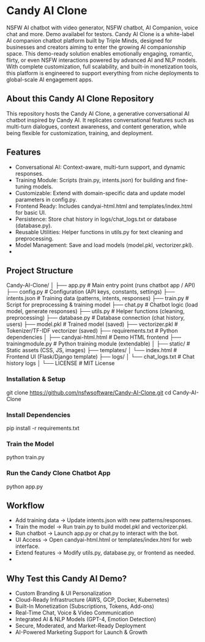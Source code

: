 # Candy AI Clone
NSFW AI chatbot with video generator, NSFW chatbot, AI Companion, voice chat and more. Demo availabel for testors. Candy AI Clone is a white-label AI companion chatbot platform built by Triple Minds, designed for businesses and creators aiming to enter the growing AI companionship space. This demo-ready solution enables emotionally engaging, romantic, flirty, or even NSFW interactions powered by advanced AI and NLP models. With complete customization, full scalability, and built-in monetization tools, this platform is engineered to support everything from niche deployments to global-scale AI engagement apps.

## About this Candy AI Clone Repository 
This repository hosts the Candy AI Clone, a generative conversational AI chatbot inspired by Candy AI.
It replicates conversational features such as multi-turn dialogues, context awareness, and content generation, while being flexible for customization, training, and deployment.

## Features

- Conversational AI: Context-aware, multi-turn support, and dynamic responses.
- Training Module: Scripts (train.py, intents.json) for building and fine-tuning models.
- Customizable: Extend with domain-specific data and update model parameters in config.py.
- Frontend Ready: Includes candyai-html.html and templates/index.html for basic UI.
- Persistence: Store chat history in logs/chat_logs.txt or database (database.py).
- Reusable Utilities: Helper functions in utils.py for text cleaning and preprocessing.
- Model Management: Save and load models (model.pkl, vectorizer.pkl).
- 
## Project Structure
  Candy-AI-Clone/
│
├── app.py               # Main entry point (runs chatbot app / API)
├── config.py            # Configuration (API keys, constants, settings)
├── intents.json         # Training data (patterns, intents, responses)
├── train.py             # Script for preprocessing & training model
├── chat.py              # Chatbot logic (load model, generate responses)
├── utils.py             # Helper functions (cleaning, preprocessing)
├── database.py          # Database connection (chat history, users)
├── model.pkl            # Trained model (saved)
├── vectorizer.pkl       # Tokenizer/TF-IDF vectorizer (saved)
├── requirements.txt     # Python dependencies
│
├── candyai-html.html    # Demo HTML frontend
├── trainingmodule.py    # Python training module (extendable)
│
├── static/              # Static assets (CSS, JS, images)
├── templates/
│   └── index.html       # Frontend UI (Flask/Django template)
├── logs/
│   └── chat_logs.txt    # Chat history logs
│
└── LICENSE              # MIT License

### Installation & Setup
git clone https://github.com/nsfwsoftware/Candy-AI-Clone.git
cd Candy-AI-Clone
### Install Dependencies
pip install -r requirements.txt
### Train the Model
python train.py
### Run the Candy Clone Chatbot App
python app.py

## Workflow

- Add training data → Update intents.json with new patterns/responses.
- Train the model → Run train.py to build model.pkl and vectorizer.pkl.
- Run chatbot → Launch app.py or chat.py to interact with the bot.
- UI Access → Open candyai-html.html or templates/index.html for web interface.
- Extend features → Modify utils.py, database.py, or frontend as needed.
- 
## Why Test this Candy AI Demo?

- Custom Branding & UI Personalization
- Cloud-Ready Infrastructure (AWS, GCP, Docker, Kubernetes)
- Built-In Monetization (Subscriptions, Tokens, Add-ons)
- Real-Time Chat, Voice & Video Communication
- Integrated AI & NLP Models (GPT-4, Emotion Detection)
- Secure, Moderated, and Market-Ready Deployment
- AI-Powered Marketing Support for Launch & Growth



